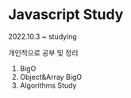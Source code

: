 # Javascript Study

2022.10.3 ~ studying

개인적으로 공부 및 정리
1. BigO
2. Object&Array BigO
3. Algorithms Study
